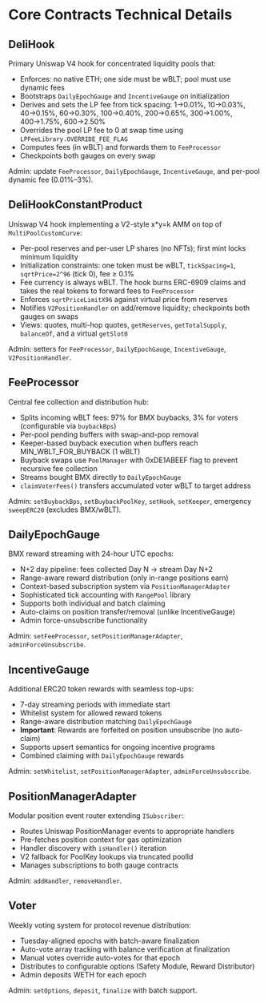# Core Contracts Technical Details

## DeliHook

Primary Uniswap V4 hook for concentrated liquidity pools that:
- Enforces: no native ETH; one side must be wBLT; pool must use dynamic fees
- Bootstraps `DailyEpochGauge` and `IncentiveGauge` on initialization
- Derives and sets the LP fee from tick spacing:
  1→0.01%, 10→0.03%, 40→0.15%, 60→0.30%, 100→0.40%, 200→0.65%, 300→1.00%, 400→1.75%, 600→2.50%
- Overrides the pool LP fee to 0 at swap time using `LPFeeLibrary.OVERRIDE_FEE_FLAG`
- Computes fees (in wBLT) and forwards them to `FeeProcessor`
- Checkpoints both gauges on every swap

Admin: update `FeeProcessor`, `DailyEpochGauge`, `IncentiveGauge`, and per-pool dynamic fee (0.01%–3%).

## DeliHookConstantProduct

Uniswap V4 hook implementing a V2-style x*y=k AMM on top of `MultiPoolCustomCurve`:
- Per-pool reserves and per-user LP shares (no NFTs); first mint locks minimum liquidity
- Initialization constraints: one token must be wBLT, `tickSpacing=1`, `sqrtPrice=2^96` (tick 0), fee ≥ 0.1%
- Fee currency is always wBLT. The hook burns ERC-6909 claims and takes the real tokens to forward fees to `FeeProcessor`
- Enforces `sqrtPriceLimitX96` against virtual price from reserves
- Notifies `V2PositionHandler` on add/remove liquidity; checkpoints both gauges on swaps
- Views: quotes, multi-hop quotes, `getReserves`, `getTotalSupply`, `balanceOf`, and a virtual `getSlot0`

Admin: setters for `FeeProcessor`, `DailyEpochGauge`, `IncentiveGauge`, `V2PositionHandler`.

## FeeProcessor

Central fee collection and distribution hub:
- Splits incoming wBLT fees: 97% for BMX buybacks, 3% for voters (configurable via `buybackBps`)
- Per-pool pending buffers with swap-and-pop removal
- Keeper-based buyback execution when buffers reach MIN_WBLT_FOR_BUYBACK (1 wBLT)
- Buyback swaps use `PoolManager` with 0xDE1ABEEF flag to prevent recursive fee collection
- Streams bought BMX directly to `DailyEpochGauge`
- `claimVoterFees()` transfers accumulated voter wBLT to target address

Admin: `setBuybackBps`, `setBuybackPoolKey`, `setHook`, `setKeeper`, emergency `sweepERC20` (excludes BMX/wBLT).

## DailyEpochGauge

BMX reward streaming with 24-hour UTC epochs:
- N+2 day pipeline: fees collected Day N → stream Day N+2
- Range-aware reward distribution (only in-range positions earn)
- Context-based subscription system via `PositionManagerAdapter`
- Sophisticated tick accounting with `RangePool` library
- Supports both individual and batch claiming
- Auto-claims on position transfer/removal (unlike IncentiveGauge)
- Admin force-unsubscribe functionality

Admin: `setFeeProcessor`, `setPositionManagerAdapter`, `adminForceUnsubscribe`.

## IncentiveGauge

Additional ERC20 token rewards with seamless top-ups:
- 7-day streaming periods with immediate start
- Whitelist system for allowed reward tokens
- Range-aware distribution matching `DailyEpochGauge`
- **Important**: Rewards are forfeited on position unsubscribe (no auto-claim)
- Supports upsert semantics for ongoing incentive programs
- Combined claiming with `DailyEpochGauge` rewards

Admin: `setWhitelist`, `setPositionManagerAdapter`, `adminForceUnsubscribe`.

## PositionManagerAdapter

Modular position event router extending `ISubscriber`:
- Routes Uniswap PositionManager events to appropriate handlers
- Pre-fetches position context for gas optimization
- Handler discovery with `isHandler()` iteration
- V2 fallback for PoolKey lookups via truncated poolId
- Manages subscriptions to both gauge contracts

Admin: `addHandler`, `removeHandler`.

## Voter

Weekly voting system for protocol revenue distribution:
- Tuesday-aligned epochs with batch-aware finalization
- Auto-vote array tracking with balance verification at finalization
- Manual votes override auto-votes for that epoch
- Distributes to configurable options (Safety Module, Reward Distributor)
- Admin deposits WETH for each epoch

Admin: `setOptions`, `deposit`, `finalize` with batch support.